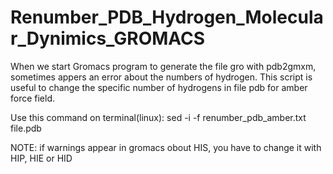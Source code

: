 # Renumber_PDB_Hydrogen_Molecular_Dynimics_GROMACS
When we start Gromacs program to generate the file gro with pdb2gmxm, sometimes appers an error about the numbers of hydrogen.
This script is useful to change the specific number of hydrogens in file pdb for amber force field. 

Use this command on terminal(linux): sed -i -f renumber_pdb_amber.txt file.pdb 

NOTE: if warnings appear in gromacs obout HIS, you have to change it with HIP, HIE or HID
